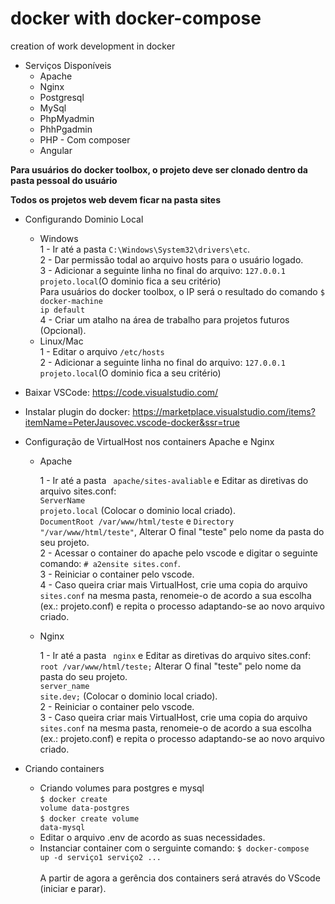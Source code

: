 # docker with docker-compose
creation of work development in docker

* Serviços Disponíveis
  * Apache
  * Nginx
  * Postgresql
  * MySql
  * PhpMyadmin
  * PhhPgadmin
  * PHP - Com composer
  * Angular

<strong>Para usuários do docker toolbox, o projeto deve ser clonado dentro da pasta pessoal do usuário</strong><br>

<strong>Todos os projetos web devem ficar na pasta sites</strong>

* Configurando Dominio Local

  * Windows<br>
    1 - Ir até a pasta <code>C:\Windows\System32\drivers\etc</code>.<br>
    2 - Dar permissão todal ao arquivo hosts para o usuário logado.<br>
    3 - Adicionar a seguinte linha no final do arquivo: <code>127.0.0.1	projeto.local</code>(O dominio fica a seu critério)<br>
    Para usuários do docker toolbox, o IP será o resultado do comando <code>$ docker-machine ip default</code><br>
    4 - Criar um atalho na área de trabalho para projetos futuros (Opcional).<br>
  * Linux/Mac<br>
    1 - Editar o arquivo <code>/etc/hosts</code><br>
    2 - Adicionar a seguinte linha no final do arquivo: <code>127.0.0.1	projeto.local</code>(O dominio fica a seu critério)<br>
  
 *  Baixar VSCode: https://code.visualstudio.com/<br>
 *  Instalar plugin do docker: https://marketplace.visualstudio.com/items?itemName=PeterJausovec.vscode-docker&ssr=true<br>

* Configuração de VirtualHost nos containers Apache e Nginx

  * Apache<br>
  
    1 - Ir até a pasta <code> apache/sites-avaliable</code> e Editar as diretivas do arquivo sites.conf:<br>
        <code>ServerName projeto.local</code> (Colocar o dominio local criado).<br>
        <code>DocumentRoot /var/www/html/teste</code> e <code>Directory "/var/www/html/teste"</code>, Alterar O final "teste" pelo nome da pasta do seu projeto.<br>
    2 - Acessar o container do apache pelo vscode e digitar o seguinte comando: <code># a2ensite sites.conf</code>.<br>
    3 - Reiniciar o container pelo vscode.<br>
    4 - Caso queira criar mais VirtualHost, crie uma copia do arquivo <code>sites.conf</code> na mesma pasta, renomeie-o de acordo a sua escolha (ex.: projeto.conf) e repita o processo adaptando-se ao novo arquivo criado.<br>
  
  * Nginx <br>
  
    1 - Ir até a pasta <code> nginx</code> e Editar as diretivas do arquivo sites.conf:<br>
      <code>root /var/www/html/teste;</code> Alterar O final "teste" pelo nome da pasta do seu projeto.<br>
      <code>server_name site.dev;</code> (Colocar o dominio local criado).<br>
    2 - Reiniciar o container pelo vscode.<br>
    3 - Caso queira criar mais VirtualHost, crie uma copia do arquivo <code>sites.conf</code> na mesma pasta, renomeie-o de acordo a sua escolha (ex.: projeto.conf) e repita o processo adaptando-se ao novo arquivo criado.<br>

* Criando containers

  * Criando volumes para postgres e mysql<br>
    <code>$ docker create volume data-postgres</code><br>
    <code>$ docker create volume data-mysql</code><br>
  * Editar o arquivo .env de acordo as suas necessidades.<br>
  * Instanciar container com o serguinte comando:
    <code>$ docker-compose up -d serviço1 serviço2 ...</code><br><br>
 A partir de agora a gerência dos containers será através do VScode (iniciar e parar).
  
  
